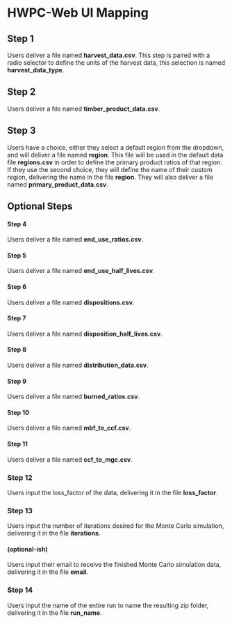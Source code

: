 # HWPC-Web UI Mapping

## Step 1
Users deliver a file named **harvest_data.csv**. This step is paired with a radio selector to define the units of the harvest data, this selection is named **harvest_data_type**.

## Step 2
Users deliver a file named **timber_product_data.csv**.

## Step 3
Users have a choice, either they select a default region from the dropdown, and will deliver a file named **region**. This file will be used in the default data file **regions.csv** in order to define the primary product ratios of that region. 
If they use the second choice, they will define the name of their custom region, delivering the name in the file **region**. They will also deliver a file named **primary_product_data.csv**.

## Optional Steps
#### Step 4
Users deliver a file named **end_use_ratios.csv**.

#### Step 5
Users deliver a file named **end_use_half_lives.csv**.

#### Step 6 
Users deliver a file named **dispositions.csv**.

#### Step 7
Users deliver a file named **disposition_half_lives.csv**.

#### Step 8
Users deliver a file named **distribution_data.csv**.

#### Step 9
Users deliver a file named **burned_ratios.csv**.

#### Step 10
Users deliver a file named **mbf_to_ccf.csv**.

#### Step 11
Users deliver a file named **ccf_to_mgc.csv**.

### Step 12
Users input the loss_factor of the data, delivering it in the file **loss_factor**.

### Step 13
Users input the number of iterations desired for the Monte Carlo simulation, delivering it in the file **iterations**.
#### (optional-ish)
Users input their email to receive the finished Monte Carlo simulation data, delivering it in the file **email**.

### Step 14
Users input the name of the entire run to name the resulting zip folder, delivering it in the file **run_name**. 
